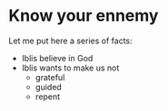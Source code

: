 # Know your ennemy

Let me put here a series of facts:
- Iblis believe in God
- Iblis wants to make us not
    * grateful
    * guided
    * repent
